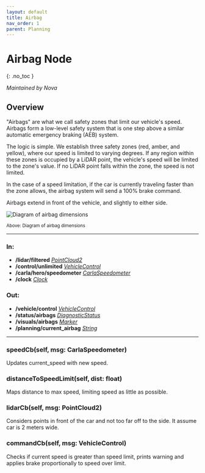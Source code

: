 ```yaml
---
layout: default
title: Airbag
nav_order: 1
parent: Planning
---
```


# Airbag Node
{: .no_toc }

*Maintained by Nova*

## Overview
"Airbags" are what we call safety zones that limit our vehicle's speed. Airbags form a low-level safety system that is one step above a similar automatic emergency braking (AEB) system.

The logic is simple. We establish three safety zones (red, amber, and yellow), where our speed is limited to varying degrees. If any region within these zones is occupied by a LiDAR point, the vehicle's speed will be limited to the zone's value. If no LiDAR point falls within the zone, the speed is not limited.

In the case of a speed limitation, if the car is currently traveling faster than the zone allows, the airbag system will send a 100% brake command.

Airbags extend in front of the vehicle, and slightly to either side.

![Diagram of airbag dimensions](/navigator/assets/res/airbags.png)

<small>Above: Diagram of airbag dimensions</small>

---

### In:
- **/lidar/filtered** [*PointCloud2*](https://docs.ros2.org/latest/api/sensor_msgs/msg/PointCloud.html) 
- **/control/unlimited** [*VehicleControl*](../messages.md#vehiclecontrol) 
- **/carla/hero/speedometer** [*CarlaSpeedometer*](../messages.md#carlaspeedometer)
- **/clock** [*Clock*](https://docs.ros2.org/galactic/api/rosgraph_msgs/msg/Clock.html) 

### Out:
- **/vehicle/control** [*VehicleControl*](../messages.md#vehiclecontrol)
- **/status/airbags** [*DiagnosticStatus*](https://docs.ros2.org/galactic/api/diagnostic_msgs/msg/DiagnosticStatus.html)
- **/visuals/airbags** [*Marker*](https://docs.ros2.org/galactic/api/visualization_msgs/msg/Marker.html)
- **/planning/current_airbag** [*String*](https://docs.ros2.org/foxy/api/std_msgs/msg/String.html)

---

### speedCb(self, msg: CarlaSpeedometer)
Updates current_speed with new speed.

### distanceToSpeedLimit(self, dist: float)
Maps distance to max speed, limiting speed as little as possible.

### lidarCb(self, msg: PointCloud2)
Considers points in front of the car and not too far off to the side. It assume car is 2 meters wide.

### commandCb(self, msg: VehicleControl)
Checks if current speed is greater than speed limit, prints warning and applies brake proportionally to speed over limit.

